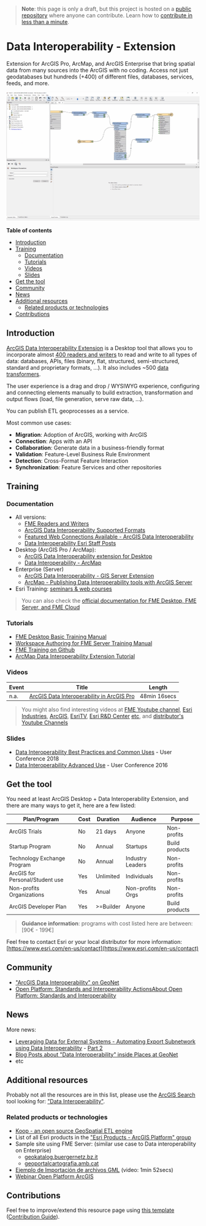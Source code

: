 > **Note**: this page is only a draft, but this project is hosted on a [public repository](https://github.com/hhkaos/awesome-arcgis) where anyone can contribute. Learn how to [contribute in less than a minute](https://github.com/hhkaos/awesome-arcgis/blob/master/CONTRIBUTING.md#contributions).

# Data Interoperability - Extension

Extension for ArcGIS Pro, ArcMap, and ArcGIS Enterprise that bring spatial data from many sources into the ArcGIS with no coding. Access not just geodatabases but hundreds (+400) of different files, databases, services, feeds, and more.

![Data Interoperability - Extension Screenshot](../../product-thumbnails/data-interoperability.png)  

<!-- START doctoc generated TOC please keep comment here to allow auto update -->
<!-- DON'T EDIT THIS SECTION, INSTEAD RE-RUN doctoc TO UPDATE -->
**Table of contents**

- [Introduction](#introduction)
- [Training](#training)
  - [Documentation](#documentation)
  - [Tutorials](#tutorials)
  - [Videos](#videos)
  - [Slides](#slides)
- [Get the tool](#get-the-tool)
- [Community](#community)
- [News](#news)
- [Additional resources](#additional-resources)
  - [Related products or technologies](#related-products-or-technologies)
- [Contributions](#contributions)

<!-- END doctoc generated TOC please keep comment here to allow auto update -->

## Introduction

[ArcGIS Data Interoperability Extension](https://www.esri.com/en-us/arcgis/products/arcgis-data-interoperability/overview) is a Desktop tool that allows you to incorporate almost [400 readers and writers](https://www.safe.com/fme/formats-matrix/) to read and write to all types of data: databases, APIs, files (binary, flat, structured, semi-structured, standard and proprietary formats, ...). It also includes ~500 [data transformers](https://www.safe.com/transformers/).

The user experience is a drag and drop / WYSIWYG experience, configuring and connecting elements manually to build extraction, transformation and output flows (load, file generation, serve raw data, ...).

You can publish ETL geoprocesses as a service.

Most common use cases:

* **Migration**: Adoption of ArcGIS, working with ArcGIS
* **Connection**: Apps with an API
* **Collaboration**: Generate data in a business-friendly format
* **Validation**: Feature-Level Business Rule Environment
* **Detection**: Cross-Format Feature Interaction
* **Synchronization**: Feature Services and other repositories

## Training

### Documentation

* All versions:
    * [FME Readers and Writers](https://pro.arcgis.com/en/pro-app/help/data/data-interoperability/pdf/FMEReadersWriters.pdf)
    * [ArcGIS Data Interoperability Supported Formats](https://www.esri.com/library/fliers/pdfs/data-interop-formats.pdf)
    * [Featured Web Connections Available - ArcGIS Data Interoperability](https://www.esri.com/content/dam/esrisites/en-us/media/pdf/arcgis-data-interoperability-featured-web-connections.pdf)
    * [Data Interoperability Esri Staff Posts](https://community.esri.com/community/open-platform-standards-and-interoperability/content?filterID=contentstatus%5Bpublished%5D~category%5Bdata-interoperability-etl%5D&filterID=contentstatus%5Bpublished%5D~objecttype~objecttype%5Bblogpost%5D)
* Desktop (ArcGIS Pro / ArcMap):
    * [ArcGIS Data Interoperability extension for Desktop](https://pro.arcgis.com/en/pro-app/help/data/data-interoperability/what-is-the-data-interoperability-extension.htm)
    * [Data Interoperability - ArcMap](https://desktop.arcgis.com/en/arcmap/latest/extensions/data-interoperability/what-is-the-data-interoperability-extension-.htm)
* Enterprise (Server)
    * [ArcGIS Data Interoperability - GIS Server Extension](https://enterprise.arcgis.com/en/server/latest/get-started/windows/server-extensions.htm#ESRI_SECTION1_AB7968F151BD401C8FDFDE69C041F4D8)
    * [ArcMap - Publishing Data Interoperability tools with ArcGIS Server](https://desktop.arcgis.com/en/arcmap/latest/extensions/data-interoperability/publishing-data-interoperability-tools-with-arcgis-server.htm)
* Esri Training: [seminars & web courses](https://community.safe.com/s/documentation/)

> You can also check the [official documentation for FME Desktop, FME Server, and FME Cloud](https://community.safe.com/s/documentation/)

### Tutorials

* [FME Desktop Basic Training Manual](https://s3.amazonaws.com/gitbook/Desktop-Basic-2019/index.html)
* [Workspace Authoring for FME Server Training Manual](https://s3.amazonaws.com/gitbook/Server-Authoring-2019/index.html)
* [FME Training on Github](https://github.com/safesoftware/FMETraining)
* [ArcMap Data Interoperability Extension Tutorial](http://help.arcgis.com/es/arcgisdesktop/10.8/pdf/tutorial_data_interoperability_extension.pdf)

### Videos

|Event|Title|Length|
|---|---|---|
|n.a.|[ArcGIS Data Interoperability in ArcGIS Pro](https://www.youtube.com/watch?v=ijWacWFXB0w)| 48min 16secs|


> You might also find interesting videos at [FME Youtube channel](https://www.youtube.com/c/FMEchannel/playlists), [Esri Industries](https://www.youtube.com/channel/UCZTiOg3n0pqUDSatq7mS2PA/search?query="PRODUCT"), [ArcGIS](https://www.youtube.com/channel/UCgGDPs8cte-VLJbgpaK4GPw/search?query="PRODUCT"), [EsriTV](https://www.youtube.com/user/esritv/search?query="PRODUCT"), [Esri R&D Center](https://www.youtube.com/user/esripdx/search?query="PRODUCT") [etc](https://esri-es.github.io/awesome-arcgis/esri/#youtube-channels), and [distributor's Youtube Channels](../../../esri#youtube-channels)

### Slides

* [Data Interoperability Best Practices and Common Uses](https://proceedings.esri.com/library/userconf/proc18/tech-workshops/tw_1802-19.pdf) - User Conference 2018
* [Data Interoperability Advanced Use](https://proceedings.esri.com/library/userconf/proc16/tech-workshops/tw_218-126.pdf) - User Conference 2016

## Get the tool

You need at least ArcGIS Desktop + Data Interoperability Extension, and there are many ways to get it, here are a few listed:

|Plan/Program|Cost|Duration|Audience|Purpose|
|---|---|---|---|---|
|ArcGIS Trials|No|21 days|Anyone|Non-profits|
|Startup Program|No|Annual|Startups|Build products|
|Technology Exchange Program|No|Annual|Industry Leaders|Non-profits|
|ArcGIS for Personal/Student use|Yes|Unlimited|Individuals|Non-profits|
|Non-profits Organizations|Yes|Anual|Non-profits Orgs|Non-profits|
|ArcGIS Developer Plan|Yes|>=Builder|Anyone|Build products|

> **Guidance information**: programs with cost listed here are between: [90€ - 199€]

Feel free to contact Esri or your local distributor for more information: [https://www.esri.com/en-us/contact](https://www.esri.com/en-us/contact)

## Community

* ["ArcGIS Data Interoperability" on GeoNet](https://community.esri.com/search.jspa?q=ArcGIS%20Data%20Interoperability)
* [Open Platform: Standards and Interoperability
ActionsAbout Open Platform: Standards and Interoperability](https://community.esri.com/community/open-platform-standards-and-interoperability/content?filterID=contentstatus%5Bpublished%5D~category%5Bdata-interoperability-etl%5D)

## News

More news:

* [Leveraging Data for External Systems - Automating Export Subnetwork using Data Interoperability](https://www.esri.com/arcgis-blog/products/utility-network/data-management/exporting-subnetworks-using-data-interoperability/) - [Part 2](https://www.esri.com/arcgis-blog/products/utility-network/data-management/exporting-subnetworks-using-data-interoperability-part2/)
* [Blog Posts about "Data Interoperability" inside Places at GeoNet](https://community.esri.com/community/open-platform-standards-and-interoperability/content?filterID=contentstatus%5Bpublished%5D~category%5Bdata-interoperability-etl%5D&filterID=contentstatus%5Bpublished%5D~objecttype~objecttype%5Bblogpost%5D)
* etc

## Additional resources

Probably not all the resources are in this list, please use the [ArcGIS Search](https://esri-es.github.io/arcgis-search/) tool looking for: ["Data Interoperability"](https://esri-es.github.io/arcgis-search/?search="Data%20Interoperability"&utm_campaign=awesome-list&utm_source=awesome-list&utm_medium=page).

### Related products or technologies

* [Koop - an open source GeoSpatial ETL engine](https://koopjs.github.io/)
* List of all Esri products in the ["Esri Products - ArcGIS Platform" group](https://awesome-arcgis.maps.arcgis.com/home/group.html?id=663480a878724c42aef09a523a8d5139&view=list&start=1&num=20#content)
* Sample site using FME Server: (similar use case to Data interoperability on Enterprise)
    * [geokatalog.buergernetz.bz.it](http://geokatalog.buergernetz.bz.it/geokatalog/#!)
    * [geoportalcartografia.amb.cat](https://geoportalcartografia.amb.cat/AppGeoportalCartografia2/index.html?locale=es)
* [Ejemplo de Importación de archivos GML](https://www.youtube.com/watch?v=6cj2cCxC6Rg) (video: 1min 52secs)
* [Webinar Open Platform ArcGIS](https://www.youtube.com/watch?v=R-cZiwd0_9Y)

## Contributions

Feel free to improve/extend this resource page using [this template](https://github.com/hhkaos/awesome-arcgis/blob/master/templates/PRODUCT_PAGE_TEMPLATE.md) ([Contribution Guide](https://github.com/hhkaos/awesome-arcgis/blob/master/CONTRIBUTING.md)).
